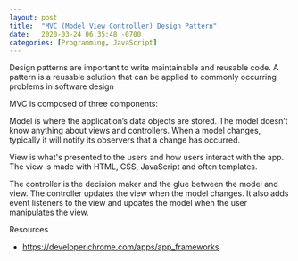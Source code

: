 ```yaml
---
layout: post
title:  "MVC (Model View Controller) Design Pattern"
date:   2020-03-24 06:35:48 -0700
categories: [Programming, JavaScript]
---
```


Design patterns are important to write maintainable and reusable code. A pattern is a reusable solution that can be applied to commonly occurring problems in software design

MVC is composed of three components:

Model is where the application’s data objects are stored. The model doesn’t know anything about views and controllers. When a model changes, typically it will notify its observers that a change has occurred.

View is what's presented to the users and how users interact with the app. The view is made with HTML, CSS, JavaScript and often templates. 

The controller is the decision maker and the glue between the model and view. The controller updates the view when the model changes. It also adds event listeners to the view and updates the model when the user manipulates the view.

Resources
- https://developer.chrome.com/apps/app_frameworks